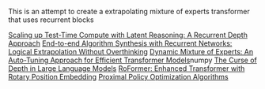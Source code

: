 This is an attempt to create a extrapolating mixture of experts transformer that uses recurrent blocks


[Scaling up Test-Time Compute with Latent Reasoning: A Recurrent Depth Approach](https://arxiv.org/abs/2502.05171)
[End-to-end Algorithm Synthesis with Recurrent Networks: Logical Extrapolation Without Overthinking](https://arxiv.org/abs/2202.05826)
[Dynamic Mixture of Experts: An Auto-Tuning Approach for Efficient Transformer Models](https://arxiv.org/abs/2405.14297)numpy
[The Curse of Depth in Large Language Models](https://www.arxiv.org/abs/2502.05795)
[RoFormer: Enhanced Transformer with Rotary Position Embedding](https://arxiv.org/abs/2104.09864)
[Proximal Policy Optimization Algorithms](https://arxiv.org/abs/1707.06347)
